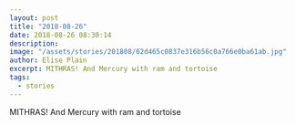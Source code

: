 ```yaml
---
layout: post
title: "2018-08-26"
date: 2018-08-26 08:30:14
description: 
image: "/assets/stories/201808/62d465c0837e316b56c0a766e0ba61ab.jpg"
author: Elise Plain
excerpt: MITHRAS! And Mercury with ram and tortoise
tags: 
  - stories
---
```


MITHRAS! And Mercury with ram and tortoise
<p></p>
